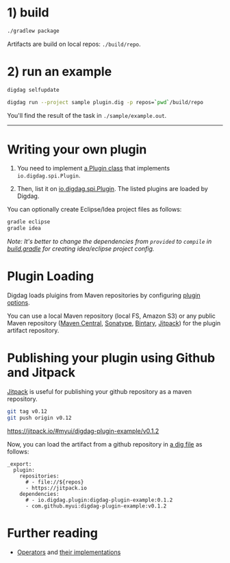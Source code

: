 # 1) build

```sh
./gradlew package
```

Artifacts are build on local repos: `./build/repo`.

# 2) run an example

```sh
digdag selfupdate

digdag run --project sample plugin.dig -p repos=`pwd`/build/repo
```

You'll find the result of the task in `./sample/example.out`.

---

# Writing your own plugin

1. You need to implement [a Plugin class](https://github.com/myui/digdag-plugin-example/blob/master/src/main/java/io/digdag/plugin/example/ExamplePlugin.java) that implements `io.digdag.spi.Plugin`.

2. Then, list it on [io.digdag.spi.Plugin](https://github.com/myui/digdag-plugin-example/blob/master/src/main/resources/META-INF/services/io.digdag.spi.Plugin). The listed plugins are loaded by Digdag.

You can optionally create Eclipse/Idea project files as follows:
```sh
gradle eclipse
gradle idea
```

*Note:* _It's better to change the dependencies from `provided` to `compile` in [build.gradle](https://github.com/myui/digdag-plugin-example/blob/master/build.gradle) for creating idea/eclipse project config._

# Plugin Loading

Digdag loads pluigins from Maven repositories by configuring [plugin options](https://github.com/myui/digdag-plugin-example/blob/master/sample/plugin.dig).

You can use a local Maven repository (local FS, Amazon S3) or any public Maven repository ([Maven Central](http://search.maven.org/), [Sonatype](https://www.sonatype.com/), [Bintary](https://bintray.com/), [Jitpack](https://jitpack.io/)) for the plugin artifact repository.

# Publishing your plugin using Github and Jitpack

[Jitpack](https://jitpack.io/) is useful for publishing your github repository as a maven repository.

```sh
git tag v0.12
git push origin v0.12
```

https://jitpack.io/#myui/digdag-plugin-example/v0.1.2

Now, you can load the artifact from a github repository in [a dig file](https://github.com/myui/digdag-plugin-example/blob/master/sample/plugin.dig) as follows:

```
_export:
  plugin:
    repositories:
      # - file://${repos}
      - https://jitpack.io
    dependencies:
      # - io.digdag.plugin:digdag-plugin-example:0.1.2
      - com.github.myui:digdag-plugin-example:v0.1.2
```

# Further reading

- [Operators](http://docs.digdag.io/operators.html) and [their implementations](https://github.com/treasure-data/digdag/tree/master/digdag-standards/src/main/java/io/digdag/standards/operator)

